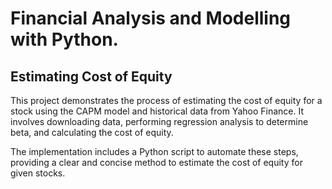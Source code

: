 # Financial Analysis and Modelling with Python. 


## Estimating Cost of Equity

This project demonstrates the process of estimating the cost of equity for a stock using the CAPM model and historical data from Yahoo Finance. It involves downloading data, performing regression analysis to determine beta, and calculating the cost of equity.

The implementation includes a Python script to automate these steps, providing a clear and concise method to estimate the cost of equity for given stocks.
